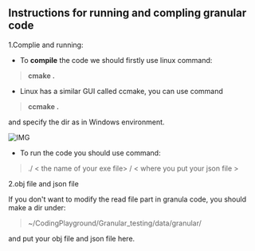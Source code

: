 ## Instructions for running and compling granular code 

1.Complie and running:

* To **compile** the code we should firstly use linux command:
> **cmake .** 

* Linux has a similar GUI called ccmake, you can use command
> **ccmake .**

  and specify the dir as in Windows environment.
  
![IMG](https://github.com/HappyLamb123/Foot-ROBOT/img/ccmake2.png)
* To run the code you should use command:
> ./ < the name of your exe file> / < where you put your json file > 

2.obj file and json file 

If you don't want to modify the read file part in granula code, you should make a dir under:
> ~/CodingPlayground/Granular_testing/data/granular/

and put your obj file and json file here.
